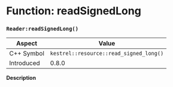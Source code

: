 
# Function: readSignedLong
### `Reader:readSignedLong()`

| Aspect | Value |
| --- | --- |
| C++ Symbol | `kestrel::resource::read_signed_long()` |
| Introduced | 0.8.0 |

**Description**


